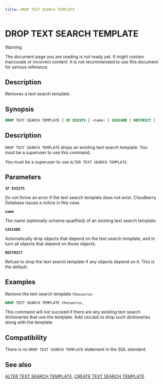 ```yaml
---
title: DROP TEXT SEARCH TEMPLATE
---
```


# DROP TEXT SEARCH TEMPLATE

> [!WARNING]
> The document page you are reading is not ready yet. It might contain inaccurate or incorrect content. It is not recommended to use this document for serious reference.

## Description

Removes a text search template.

## Synopsis

```sql
DROP TEXT SEARCH TEMPLATE [ IF EXISTS ] <name> [ CASCADE | RESTRICT ]
```

## Description

`DROP TEXT SEARCH TEMPLATE` drops an existing text search template. You must be a superuser to use this command.

You must be a superuser to use `ALTER TEXT SEARCH TEMPLATE`.

## Parameters

**`IF EXISTS`**

Do not throw an error if the text search template does not exist. Cloudberry Database issues a notice in this case.

**`name`**

The name (optionally schema-qualified) of an existing text search template.

**`CASCADE`**

Automatically drop objects that depend on the text search template, and in turn all objects that depend on those objects.

**`RESTRICT`**

Refuse to drop the text search template if any objects depend on it. This is the default.

## Examples

Remove the text search template `thesaurus`:

```sql
DROP TEXT SEARCH TEMPLATE thesaurus;
```

This command will not succeed if there are any existing text search dictionaries that use the template. Add `CASCADE` to drop such dictionaries along with the template. 

## Compatibility

There is no `DROP TEXT SEARCH TEMPLATE` statement in the SQL standard.

## See also

[ALTER TEXT SEARCH TEMPLATE](/docs/sql-stmts/sql-stmt-alter-text-search-template.md), [CREATE TEXT SEARCH TEMPLATE](/docs/sql-stmts/sql-stmt-create-text-search-template.md)
